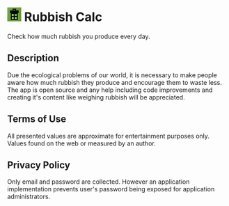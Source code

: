 # <img src='assets/icon.png' width='32'> Rubbish Calc
Check how much rubbish you produce every day.

## Description
Due the ecological problems of our world, it is necessary to make people aware
how much rubbish they produce and encourage them to waste less.
The app is open source and any help including code improvements and creating
it's content like weighing rubbish will be appreciated.

## Terms of Use
All presented values are approximate for entertainment purposes only. Values
found on the web or measured by an author.

## Privacy Policy
Only email and password are collected. However an application implementation
prevents user's password being exposed for application administrators.
